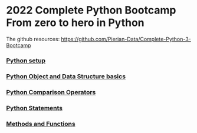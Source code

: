 # 2022 Complete Python Bootcamp From zero to hero in Python

The github resources: https://github.com/Pierian-Data/Complete-Python-3-Bootcamp

### [Python setup](./setup.md)

### [Python Object and Data Structure basics](./objectDS.md)

### [Python Comparison Operators](./comparisonOperator.md)

### [Python Statements](./statements.md)

### [Methods and Functions](./methodFunction.md)
